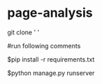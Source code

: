 # page-analysis

git clone ' ' 

#run following comments

$pip install -r requirements.txt

$python manage.py runserver
